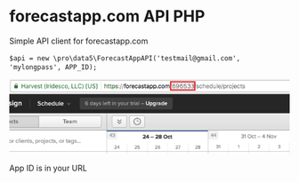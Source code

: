 # forecastapp.com API PHP
Simple API client for forecastapp.com

    $api = new \pro\data5\ForecastAppAPI('testmail@gmail.com', 'mylongpass', APP_ID);
    
    
![App ID is in your URL](where_is_id.png)

App ID is in your URL